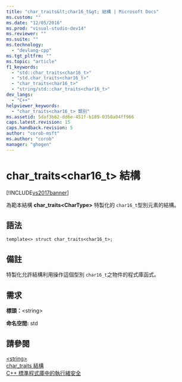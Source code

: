 ```yaml
---
title: "char_traits&lt;char16_t&gt; 結構 | Microsoft Docs"
ms.custom: ""
ms.date: "12/05/2016"
ms.prod: "visual-studio-dev14"
ms.reviewer: ""
ms.suite: ""
ms.technology: 
  - "devlang-cpp"
ms.tgt_pltfrm: ""
ms.topic: "article"
f1_keywords: 
  - "std::char_traits<char16_t>"
  - "std.char_traits<char16_t>"
  - "char_traits<char16_t>"
  - "string/std::char_traits<char16_t>"
dev_langs: 
  - "C++"
helpviewer_keywords: 
  - "char_traits<char16_t> 類別"
ms.assetid: 5daf3b62-dd6e-451f-b189-0350a04ff966
caps.latest.revision: 15
caps.handback.revision: 5
author: "corob-msft"
ms.author: "corob"
manager: "ghogen"
---
```

# char_traits&lt;char16_t&gt; 結構
[!INCLUDE[vs2017banner](../assembler/inline/includes/vs2017banner.md)]

為範本結構 **char\_traits\<CharType\>** 特製化的 `char16_t`型別元素的結構。  
  
## 語法  
  
```  
template<> struct char_traits<char16_t>;  
```  
  
## 備註  
 特製化允許結構利用操作這個型別 `char16_t`之物件的程式庫函式。  
  
## 需求  
 **標頭：**\<string\>  
  
 **命名空間:** std  
  
## 請參閱  
 [\<string\>](../standard-library/string.md)   
 [char\_traits 結構](../standard-library/char-traits-struct.md)   
 [C\+\+ 標準程式庫中的執行緒安全](../standard-library/thread-safety-in-the-cpp-standard-library.md)